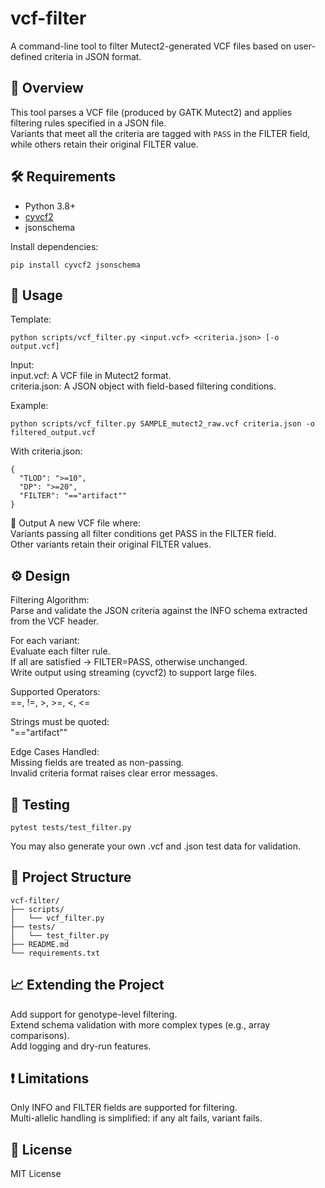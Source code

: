 # vcf-filter
A command-line tool to filter Mutect2-generated VCF files based on user-defined criteria in JSON format.

## 📌 Overview
This tool parses a VCF file (produced by GATK Mutect2) and applies filtering rules specified in a JSON file.\
Variants that meet all the criteria are tagged with `PASS` in the FILTER field, while others retain their original FILTER value.

## 🛠 Requirements
- Python 3.8+
- [cyvcf2](https://github.com/brentp/cyvcf2)
- jsonschema

Install dependencies:
```
pip install cyvcf2 jsonschema
```

## 🚀 Usage
Template:
```
python scripts/vcf_filter.py <input.vcf> <criteria.json> [-o output.vcf]
```
Input:\
input.vcf: A VCF file in Mutect2 format.\
criteria.json: A JSON object with field-based filtering conditions.

Example:
```
python scripts/vcf_filter.py SAMPLE_mutect2_raw.vcf criteria.json -o filtered_output.vcf
```
With criteria.json:
```
{
  "TLOD": ">=10",
  "DP": ">=20",
  "FILTER": "=="artifact""
}
```

📂 Output
A new VCF file where:\
Variants passing all filter conditions get PASS in the FILTER field.\
Other variants retain their original FILTER values.

## ⚙ Design
Filtering Algorithm:\
Parse and validate the JSON criteria against the INFO schema extracted from the VCF header.

For each variant:\
Evaluate each filter rule.\
If all are satisfied → FILTER=PASS, otherwise unchanged.\
Write output using streaming (cyvcf2) to support large files.

Supported Operators:\
==, !=, >, >=, <, <=

Strings must be quoted:\
"=="artifact""

Edge Cases Handled:\
Missing fields are treated as non-passing.\
Invalid criteria format raises clear error messages.

## 🧪 Testing
```
pytest tests/test_filter.py
```
You may also generate your own .vcf and .json test data for validation.

## 🧱 Project Structure
```
vcf-filter/
├── scripts/
│   └── vcf_filter.py
├── tests/
│   └── test_filter.py
├── README.md
└── requirements.txt
```

## 📈 Extending the Project
Add support for genotype-level filtering.\
Extend schema validation with more complex types (e.g., array comparisons).\
Add logging and dry-run features.

## ❗ Limitations
Only INFO and FILTER fields are supported for filtering.\
Multi-allelic handling is simplified: if any alt fails, variant fails.

## 🧾 License
MIT License
